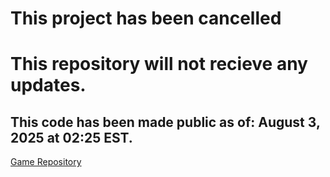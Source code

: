 # This project has been cancelled
# This repository will not recieve any updates.
## This code has been made public as of: August 3, 2025 at 02:25 EST.

[Game Repository](https://github.com/legithegremlin/NuclearGame)
